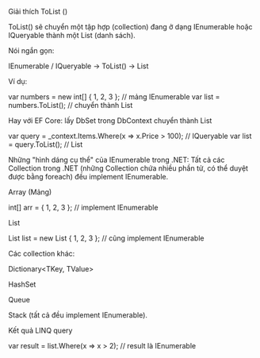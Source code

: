 
Giải thích  ToList  ()  

ToList() sẽ chuyển một tập hợp (collection) đang ở dạng IEnumerable<T> hoặc IQueryable<T> thành một List<T> (danh sách).

Nói ngắn gọn:

IEnumerable / IQueryable → ToList() → List<T>

Ví dụ:

var numbers = new int[] { 1, 2, 3 };   // mảng IEnumerable <T> 
var list = numbers.ToList();           // chuyển thành List<int>


Hay với EF Core:    lấy  DbSet trong DbContext  chuyển thành  List  <T> 

var query = _context.Items.Where(x => x.Price > 100); // IQueryable<Item>
var list = query.ToList(); // List<Item>






Những "hình dáng cụ thể" của IEnumerable<T> trong .NET:
Tất cả các Collection trong .NET (những Collection chứa nhiều phần tử, có thể duyệt được bằng foreach) đều implement IEnumerable<T>.

Array (Mảng)

int[] arr = { 1, 2, 3 }; // implement IEnumerable<int>


List<T>

List<int> list = new List<int> { 1, 2, 3 }; // cũng implement IEnumerable<int>


Các collection khác:

Dictionary<TKey, TValue>

HashSet<T>

Queue<T>

Stack<T>
(tất cả đều implement IEnumerable<T>).

Kết quả LINQ query

var result = list.Where(x => x > 2); // result là IEnumerable<int>





